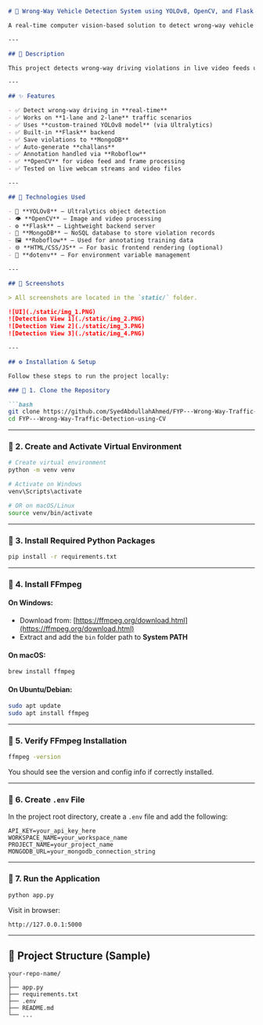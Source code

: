 

```markdown
# 🚦 Wrong-Way Vehicle Detection System using YOLOv8, OpenCV, and Flask

A real-time computer vision-based solution to detect wrong-way vehicle movement on single and dual-lane roads. This system is powered by a custom-trained YOLOv8 model and utilizes OpenCV for video processing, Flask for the backend server, and MongoDB for data storage.

---

## 📌 Description

This project detects wrong-way driving violations in live video feeds using a custom YOLOv8 model. It works for both single-lane and two-lane traffic. The system logs violations, stores them in a database, generates challans (tickets), and supports data annotation using Roboflow. A lightweight Flask server handles the backend.

---

## ✨ Features

- ✅ Detect wrong-way driving in **real-time**
- ✅ Works on **1-lane and 2-lane** traffic scenarios
- ✅ Uses **custom-trained YOLOv8 model** (via Ultralytics)
- ✅ Built-in **Flask** backend
- ✅ Save violations to **MongoDB**
- ✅ Auto-generate **challans**
- ✅ Annotation handled via **Roboflow**
- ✅ **OpenCV** for video feed and frame processing
- ✅ Tested on live webcam streams and video files

---

## 🧰 Technologies Used

- 🧠 **YOLOv8** – Ultralytics object detection
- 👁️ **OpenCV** – Image and video processing
- ⚙️ **Flask** – Lightweight backend server
- 💾 **MongoDB** – NoSQL database to store violation records
- 🖼️ **Roboflow** – Used for annotating training data
- 🌐 **HTML/CSS/JS** – For basic frontend rendering (optional)
- 🔑 **dotenv** – For environment variable management

---

## 📸 Screenshots

> All screenshots are located in the `static/` folder.

![UI](./static/img_1.PNG)
![Detection View 1](./static/img_2.PNG)
![Detection View 2](./static/img_3.PNG)
![Detection View 3](./static/img_4.PNG)

---

## ⚙️ Installation & Setup

Follow these steps to run the project locally:

### 🔹 1. Clone the Repository

```bash
git clone https://github.com/SyedAbdullahAhmed/FYP---Wrong-Way-Traffic-Detection-using-CV.git
cd FYP---Wrong-Way-Traffic-Detection-using-CV
```

---

### 🔹 2. Create and Activate Virtual Environment

```bash
# Create virtual environment
python -m venv venv

# Activate on Windows
venv\Scripts\activate

# OR on macOS/Linux
source venv/bin/activate
```

---

### 🔹 3. Install Required Python Packages

```bash
pip install -r requirements.txt
```

---

### 🔹 4. Install FFmpeg

#### On Windows:
- Download from: [https://ffmpeg.org/download.html](https://ffmpeg.org/download.html)
- Extract and add the `bin` folder path to **System PATH**

#### On macOS:
```bash
brew install ffmpeg
```

#### On Ubuntu/Debian:
```bash
sudo apt update
sudo apt install ffmpeg
```

---

### 🔹 5. Verify FFmpeg Installation

```bash
ffmpeg -version
```

You should see the version and config info if correctly installed.

---

### 🔹 6. Create `.env` File

In the project root directory, create a `.env` file and add the following:

```env
API_KEY=your_api_key_here
WORKSPACE_NAME=your_workspace_name
PROJECT_NAME=your_project_name
MONGODB_URL=your_mongodb_connection_string
```

---

### 🔹 7. Run the Application

```bash
python app.py
```

Visit in browser:

```
http://127.0.0.1:5000
```

---

## 📂 Project Structure (Sample)

```
your-repo-name/
│
├── app.py
├── requirements.txt
├── .env
├── README.md
└── ...
```

